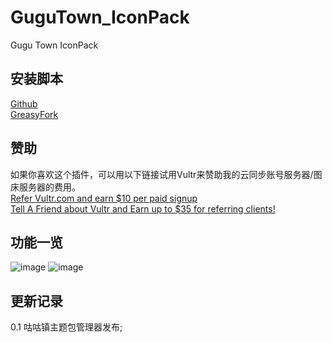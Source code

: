 # GuguTown_IconPack
Gugu Town IconPack  

## 安装脚本  
[Github](https://github.com/HazukiKaguya/GuguTown_IconPack/raw/main/GuguTown_IconPack.user.js)  
[GreasyFork](https://greasyfork.org/zh-CN/scripts/)  

## 赞助  
如果你喜欢这个插件，可以用以下链接试用Vultr来赞助我的云同步账号服务器/图床服务器的费用。  
[Refer Vultr.com and earn $10 per paid signup](https://www.vultr.com/?ref=7365869)  
[Tell A Friend about Vultr and Earn up to $35 for referring clients!](https://www.vultr.com/?ref=9023177-8H)  

## 功能一览

![image](https://user-images.githubusercontent.com/35645329/186827419-1dceabc5-3683-4bca-90f8-b21448b8149d.png) ![image](https://user-images.githubusercontent.com/35645329/186827478-87e1f2c5-cbe0-4707-a76b-f4af5f39d57d.png)

## 更新记录
0.1  咕咕镇主题包管理器发布;    
